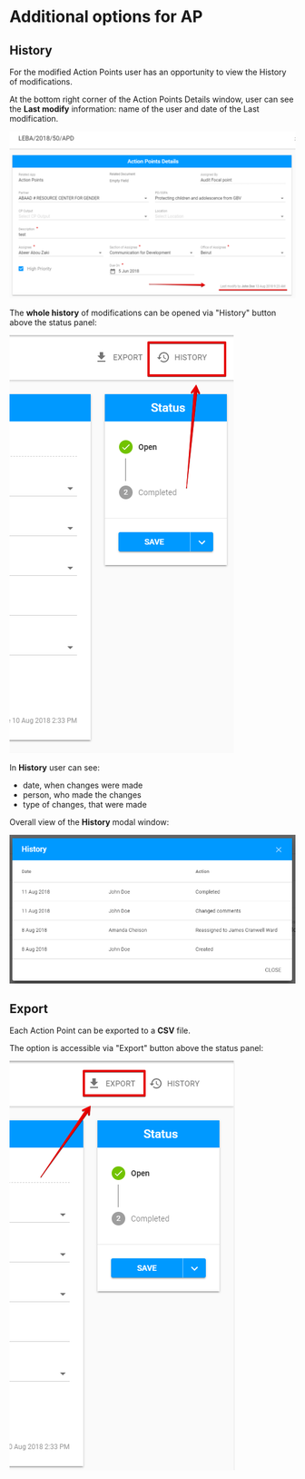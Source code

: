 # Additional options for AP

## **History**

For the modified Action Points user has an opportunity to view the History of modifications. 

At the bottom right corner of the Action Points Details window, user can see the **Last modify** information: name of the user and date of the Last modification. 

![Last modify at the bottom of Action Points Details](../../.gitbook/assets/9%20%281%29.png)

The **whole history** of modifications can be opened via "History" button above the status panel:

![History button](../../.gitbook/assets/21%20%281%29.png)

In **History** user can see:

* date, when changes were made
* person, who made the changes
* type of changes, that were made

Overall view of the **History** modal window:

![History of the Action Point](../../.gitbook/assets/2018-09-07_1318.png)

## Export

Each Action Point can be exported to a **CSV** file.

The option is accessible via "Export" button above the status panel:

![Export button](../../.gitbook/assets/23.png)

  
  


  


